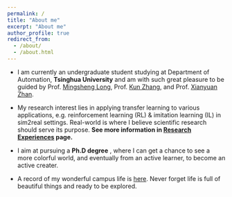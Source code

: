 ```yaml
---
permalink: /
title: "About me"
excerpt: "About me"
author_profile: true
redirect_from: 
  - /about/
  - /about.html
---
```

* I am currently an undergraduate student studying at Department of Automation, **Tsinghua University** and am with such  great  pleasure to be guided by Prof. [Mingsheng Long](http://ise.thss.tsinghua.edu.cn/~mlong/), Prof. [Kun Zhang](https://www.andrew.cmu.edu/user/kunz1/), and Prof. [Xianyuan Zhan](http://zhanxianyuan.xyz/).

* My research interest lies in applying transfer learning to various applications, e.g. reinforcement learning (RL) & imitation learning (IL) in sim2real settings. Real-world is where I believe scientific research should serve its purpose. **See more information in [Research Experiences](https://evieq01.github.io/evieqiu.github.io/experiences/) page.**

* I aim at pursuing a **Ph.D degree** , where I can get a chance to see a more colorful world, and eventually from an active learner, to become an active creater.

* A record of my wonderful campus life is [here](https://evieq01.github.io/evieqiu.github.io/life/). Never forget life is full of beautiful things and ready to be explored.

